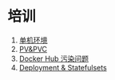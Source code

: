 # 培训

1. [单机环境](https://alfredyang1986.github.io/Docker%20Desktop%20%E7%8E%AF%E5%A2%83)
2. [PV&PVC](https://alfredyang1986.github.io/K8S%20%E6%A6%82%E5%BF%B5%E4%B9%8B%EF%BC%9APV%20&%20PVC)
3. [Docker Hub 污染问题](https://alfredyang1986.github.io/Docker%20Hub%20%E8%A7%A3%E5%86%B3DNS%E6%B1%A1%E6%9F%93%E6%83%85%E5%86%B5)
4. [Deployment & Statefulsets](https://alfredyang1986.github.io/Deployments%20&%20StatefulSets)
